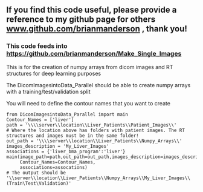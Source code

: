 ## If you find this code useful, please provide a reference to my github page for others www.github.com/brianmanderson , thank you!
### This code feeds into https://github.com/brianmanderson/Make_Single_Images
This is for the creation of numpy arrays from dicom images and RT structures for deep learning purposes

The DicomImagesintoData_Parallel should be able to create numpy arrays with a training/test/validation split

You will need to define the contour names that you want to create


    from DicomImagesintoData_Parallel import main
    Contour_Names = ['liver']
    path = '\\\\server\\location\\Liver_Patients\\Patient_Images\\'
    # Where the location above has folders with patient images. The RT structures and images must be in the same folder!
    out_path = '\\\\server\\location\\Liver_Patients\\Numpy_Arrays\\'
    images_description = 'My_Liver_Images'
    associations = {'liver_bma_program':'liver'}
    main(image_path=path,out_path=out_path,images_description=images_description,
         Contour_Names=Contour_Names,
         associations=assocations)
    # The output should be '\\server\\location\\Liver_Patients\\Numpy_Arrays\\My_Liver_Images\\(Train\Test\Validation)'


